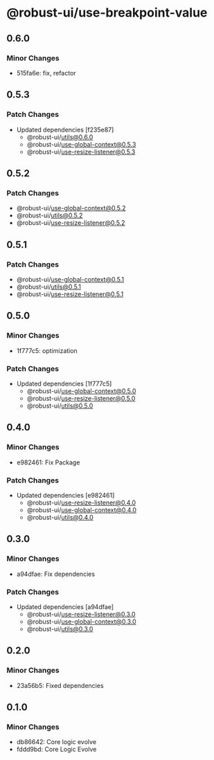 # @robust-ui/use-breakpoint-value

## 0.6.0

### Minor Changes

- 515fa6e: fix, refactor

## 0.5.3

### Patch Changes

- Updated dependencies [f235e87]
  - @robust-ui/utils@0.6.0
  - @robust-ui/use-global-context@0.5.3
  - @robust-ui/use-resize-listener@0.5.3

## 0.5.2

### Patch Changes

- @robust-ui/use-global-context@0.5.2
- @robust-ui/utils@0.5.2
- @robust-ui/use-resize-listener@0.5.2

## 0.5.1

### Patch Changes

- @robust-ui/use-global-context@0.5.1
- @robust-ui/utils@0.5.1
- @robust-ui/use-resize-listener@0.5.1

## 0.5.0

### Minor Changes

- 1f777c5: optimization

### Patch Changes

- Updated dependencies [1f777c5]
  - @robust-ui/use-global-context@0.5.0
  - @robust-ui/use-resize-listener@0.5.0
  - @robust-ui/utils@0.5.0

## 0.4.0

### Minor Changes

- e982461: Fix Package

### Patch Changes

- Updated dependencies [e982461]
  - @robust-ui/use-resize-listener@0.4.0
  - @robust-ui/use-global-context@0.4.0
  - @robust-ui/utils@0.4.0

## 0.3.0

### Minor Changes

- a94dfae: Fix dependencies

### Patch Changes

- Updated dependencies [a94dfae]
  - @robust-ui/use-resize-listener@0.3.0
  - @robust-ui/use-global-context@0.3.0
  - @robust-ui/utils@0.3.0

## 0.2.0

### Minor Changes

- 23a56b5: Fixed dependencies

## 0.1.0

### Minor Changes

- db86642: Core logic evolve
- fddd9bd: Core Logic Evolve
